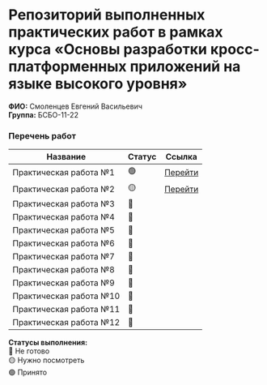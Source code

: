 # Репозиторий выполненных практических работ в рамках курса «Основы разработки кросс-платформенных приложений на языке высокого уровня»
**ФИО:** Смоленцев Евгений Васильевич  
**Группа:** БСБО-11-22

### Перечень работ

Название                  | Статус | Ссылка
--------------------------|--------|--------
Практическая работа №1    | 🟢     |<a href="https://github.com/evsmol/">Перейти</a>
Практическая работа №2    | 🟡     |<a href="https://github.com/evsmol/">Перейти</a>
Практическая работа №3    | 🔴     |
Практическая работа №4    | 🔴     |
Практическая работа №5    | 🔴     |
Практическая работа №6    | 🔴     |
Практическая работа №7    | 🔴     |
Практическая работа №8    | 🔴     |
Практическая работа №9    | 🔴     |
Практическая работа №10   | 🔴     |
Практическая работа №11   | 🔴     |
Практическая работа №12   | 🔴     |


**Статусы выполнения:** <br>
🔴 Не готово <br>
🟡 Нужно посмотреть <br>
🟢 Принято <br>
